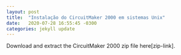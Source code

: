 ```yaml
---
layout: post
title:  "Instalação do CircuitMaker 2000 em sistemas Unix"
date:   2020-07-28 16:55:45 -0300
categories: jekyll update
---
```


Download and extract the CircuitMaker 2000 zip file here[zip-link].

## 

